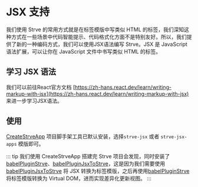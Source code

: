 # JSX 支持

我们使用 Strve 的常用方式就是在标签模版中写类似 HTML 的标签，我们深知这种方式在一些场景中代码智能提示、代码格式化方面不是特别友好。所以，我们提供了新的一种编码方式，我们可以使用JSX语法编写 Strve。JSX 是 JavaScript 语法扩展，可以让你在 JavaScript 文件中书写类似 HTML 的标签。

## 学习 JSX 语法

我们可以前往React官方文档 [https://zh-hans.react.dev/learn/writing-markup-with-jsx](https://zh-hans.react.dev/learn/writing-markup-with-jsx) 来进一步学习JSX语法。

## 使用

[CreateStrveApp](/tool/createStrveApp/) 项目脚手架工具已默认安装，选择`strve-jsx` 或者 `strve-jsx-apps` 模版即可。

::: tip
我们使用 CreateStrveApp 搭建完 Strve 项目会发现，同时安装了 [babelPluginStrve](/tool/babelPluginStrve/)、[babelPluginJsxToStrve](/tool/babelPluginJsxToStrve/)，这是因为我们需要使用 [babelPluginJsxToStrve](/tool/babelPluginJsxToStrve/) 将 JSX 转换为标签模版，之后再使用[babelPluginStrve](/tool/babelPluginStrve/) 将标签模版转换为 Virtual DOM，进而实现差异化更新视图。
:::

